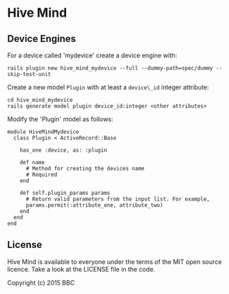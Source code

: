 # Hive Mind

## Device Engines

For a device called 'mydevice' create a device engine with:

```
rails plugin new hive_mind_mydevice --full --dummy-path=spec/dummy --skip-test-unit
```

Create a new model `Plugin` with at least a `device\_id` integer attribute:

```
cd hive_mind_mydevice
rails generate model plugin device_id:integer <other attributes>
```

Modify the 'Plugin' model as follows:

```
module HiveMindMydevice
  class Plugin < ActiveRecord::Base

    has_one :device, as: :plugin

    def name
      # Method for creating the devices name
      # Required
    end

    def self.plugin_params params
      # Return valid parameters from the input list. For example,
      params.permit(:attribute_one, attribute_two)
    end
  end
end
```

## License

Hive Mind is available to everyone under the terms of the MIT open source licence.
Take a look at the LICENSE file in the code.

Copyright (c) 2015 BBC
